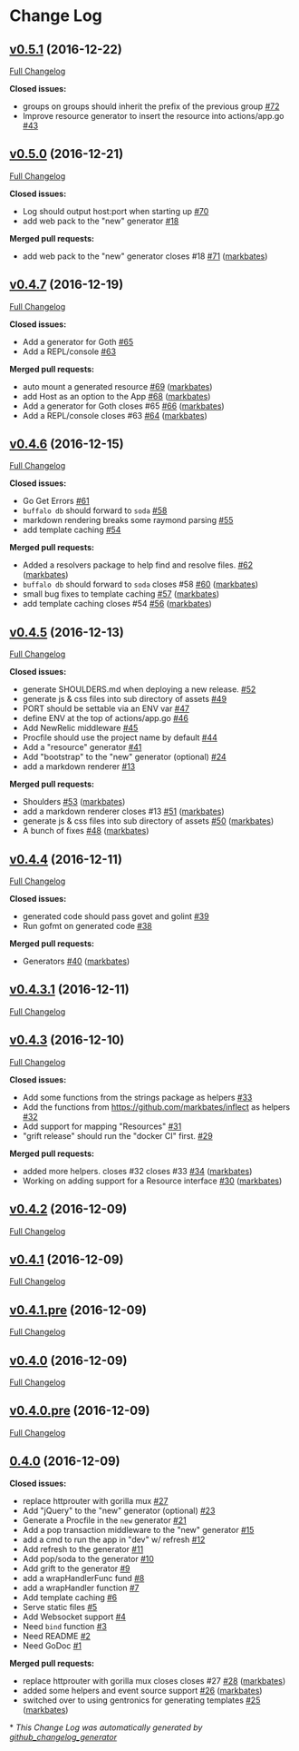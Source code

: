 # Change Log

## [v0.5.1](https://github.com/markbates/buffalo/tree/v0.5.1) (2016-12-22)
[Full Changelog](https://github.com/markbates/buffalo/compare/v0.5.0...v0.5.1)

**Closed issues:**

- groups on groups should inherit the prefix of the previous group [\#72](https://github.com/markbates/buffalo/issues/72)
- Improve resource generator to insert the resource into actions/app.go [\#43](https://github.com/markbates/buffalo/issues/43)

## [v0.5.0](https://github.com/markbates/buffalo/tree/v0.5.0) (2016-12-21)
[Full Changelog](https://github.com/markbates/buffalo/compare/v0.4.7...v0.5.0)

**Closed issues:**

- Log should output host:port when starting up [\#70](https://github.com/markbates/buffalo/issues/70)
- add web pack to the "new" generator [\#18](https://github.com/markbates/buffalo/issues/18)

**Merged pull requests:**

- add web pack to the "new" generator closes \#18 [\#71](https://github.com/markbates/buffalo/pull/71) ([markbates](https://github.com/markbates))

## [v0.4.7](https://github.com/markbates/buffalo/tree/v0.4.7) (2016-12-19)
[Full Changelog](https://github.com/markbates/buffalo/compare/v0.4.6...v0.4.7)

**Closed issues:**

- Add a generator for Goth [\#65](https://github.com/markbates/buffalo/issues/65)
- Add a REPL/console [\#63](https://github.com/markbates/buffalo/issues/63)

**Merged pull requests:**

- auto mount a generated resource [\#69](https://github.com/markbates/buffalo/pull/69) ([markbates](https://github.com/markbates))
- add Host as an option to the App [\#68](https://github.com/markbates/buffalo/pull/68) ([markbates](https://github.com/markbates))
- Add a generator for Goth closes \#65 [\#66](https://github.com/markbates/buffalo/pull/66) ([markbates](https://github.com/markbates))
- Add a REPL/console closes \#63 [\#64](https://github.com/markbates/buffalo/pull/64) ([markbates](https://github.com/markbates))

## [v0.4.6](https://github.com/markbates/buffalo/tree/v0.4.6) (2016-12-15)
[Full Changelog](https://github.com/markbates/buffalo/compare/v0.4.5...v0.4.6)

**Closed issues:**

- Go Get Errors [\#61](https://github.com/markbates/buffalo/issues/61)
- `buffalo db` should forward to `soda` [\#58](https://github.com/markbates/buffalo/issues/58)
- markdown rendering breaks some raymond parsing [\#55](https://github.com/markbates/buffalo/issues/55)
- add template caching [\#54](https://github.com/markbates/buffalo/issues/54)

**Merged pull requests:**

- Added a resolvers package to help find and resolve files. [\#62](https://github.com/markbates/buffalo/pull/62) ([markbates](https://github.com/markbates))
- `buffalo db` should forward to `soda` closes \#58 [\#60](https://github.com/markbates/buffalo/pull/60) ([markbates](https://github.com/markbates))
- small bug fixes to template caching [\#57](https://github.com/markbates/buffalo/pull/57) ([markbates](https://github.com/markbates))
- add template caching closes \#54 [\#56](https://github.com/markbates/buffalo/pull/56) ([markbates](https://github.com/markbates))

## [v0.4.5](https://github.com/markbates/buffalo/tree/v0.4.5) (2016-12-13)
[Full Changelog](https://github.com/markbates/buffalo/compare/v0.4.4...v0.4.5)

**Closed issues:**

- generate SHOULDERS.md when deploying a new release. [\#52](https://github.com/markbates/buffalo/issues/52)
- generate js & css files into sub directory of assets [\#49](https://github.com/markbates/buffalo/issues/49)
- PORT should be settable via an ENV var [\#47](https://github.com/markbates/buffalo/issues/47)
- define ENV at the top of actions/app.go [\#46](https://github.com/markbates/buffalo/issues/46)
- Add NewRelic middleware [\#45](https://github.com/markbates/buffalo/issues/45)
- Procfile should use the project name by default [\#44](https://github.com/markbates/buffalo/issues/44)
- Add a "resource" generator [\#41](https://github.com/markbates/buffalo/issues/41)
- Add "bootstrap" to the "new" generator \(optional\) [\#24](https://github.com/markbates/buffalo/issues/24)
- add a markdown renderer [\#13](https://github.com/markbates/buffalo/issues/13)

**Merged pull requests:**

- Shoulders [\#53](https://github.com/markbates/buffalo/pull/53) ([markbates](https://github.com/markbates))
- add a markdown renderer closes \#13 [\#51](https://github.com/markbates/buffalo/pull/51) ([markbates](https://github.com/markbates))
- generate js & css files into sub directory of assets  [\#50](https://github.com/markbates/buffalo/pull/50) ([markbates](https://github.com/markbates))
- A bunch of fixes [\#48](https://github.com/markbates/buffalo/pull/48) ([markbates](https://github.com/markbates))

## [v0.4.4](https://github.com/markbates/buffalo/tree/v0.4.4) (2016-12-11)
[Full Changelog](https://github.com/markbates/buffalo/compare/v0.4.3.1...v0.4.4)

**Closed issues:**

- generated code should pass govet and golint [\#39](https://github.com/markbates/buffalo/issues/39)
- Run gofmt on generated code [\#38](https://github.com/markbates/buffalo/issues/38)

**Merged pull requests:**

- Generators [\#40](https://github.com/markbates/buffalo/pull/40) ([markbates](https://github.com/markbates))

## [v0.4.3.1](https://github.com/markbates/buffalo/tree/v0.4.3.1) (2016-12-11)
[Full Changelog](https://github.com/markbates/buffalo/compare/v0.4.3...v0.4.3.1)

## [v0.4.3](https://github.com/markbates/buffalo/tree/v0.4.3) (2016-12-10)
[Full Changelog](https://github.com/markbates/buffalo/compare/v0.4.2...v0.4.3)

**Closed issues:**

- Add some functions from the strings package as helpers [\#33](https://github.com/markbates/buffalo/issues/33)
- Add the functions from https://github.com/markbates/inflect as helpers [\#32](https://github.com/markbates/buffalo/issues/32)
- Add support for mapping "Resources" [\#31](https://github.com/markbates/buffalo/issues/31)
- "grift release" should run the "docker CI" first. [\#29](https://github.com/markbates/buffalo/issues/29)

**Merged pull requests:**

- added more helpers. closes \#32 closes \#33 [\#34](https://github.com/markbates/buffalo/pull/34) ([markbates](https://github.com/markbates))
- Working on adding support for a Resource interface [\#30](https://github.com/markbates/buffalo/pull/30) ([markbates](https://github.com/markbates))

## [v0.4.2](https://github.com/markbates/buffalo/tree/v0.4.2) (2016-12-09)
[Full Changelog](https://github.com/markbates/buffalo/compare/v0.4.1...v0.4.2)

## [v0.4.1](https://github.com/markbates/buffalo/tree/v0.4.1) (2016-12-09)
[Full Changelog](https://github.com/markbates/buffalo/compare/v0.4.1.pre...v0.4.1)

## [v0.4.1.pre](https://github.com/markbates/buffalo/tree/v0.4.1.pre) (2016-12-09)
[Full Changelog](https://github.com/markbates/buffalo/compare/v0.4.0...v0.4.1.pre)

## [v0.4.0](https://github.com/markbates/buffalo/tree/v0.4.0) (2016-12-09)
[Full Changelog](https://github.com/markbates/buffalo/compare/v0.4.0.pre...v0.4.0)

## [v0.4.0.pre](https://github.com/markbates/buffalo/tree/v0.4.0.pre) (2016-12-09)
[Full Changelog](https://github.com/markbates/buffalo/compare/0.4.0...v0.4.0.pre)

## [0.4.0](https://github.com/markbates/buffalo/tree/0.4.0) (2016-12-09)
**Closed issues:**

- replace httprouter with gorilla mux [\#27](https://github.com/markbates/buffalo/issues/27)
- Add "jQuery" to the "new" generator \(optional\) [\#23](https://github.com/markbates/buffalo/issues/23)
- Generate a Procfile in the `new` generator [\#21](https://github.com/markbates/buffalo/issues/21)
- Add a pop transaction middleware to the "new" generator [\#15](https://github.com/markbates/buffalo/issues/15)
- add a cmd to run the app in "dev" w/ refresh [\#12](https://github.com/markbates/buffalo/issues/12)
- Add refresh to the generator [\#11](https://github.com/markbates/buffalo/issues/11)
- Add pop/soda to the generator [\#10](https://github.com/markbates/buffalo/issues/10)
- Add grift to the generator [\#9](https://github.com/markbates/buffalo/issues/9)
- add a wrapHandlerFunc fund [\#8](https://github.com/markbates/buffalo/issues/8)
- add a wrapHandler function [\#7](https://github.com/markbates/buffalo/issues/7)
- Add template caching [\#6](https://github.com/markbates/buffalo/issues/6)
- Serve static files [\#5](https://github.com/markbates/buffalo/issues/5)
- Add Websocket support [\#4](https://github.com/markbates/buffalo/issues/4)
- Need `bind` function [\#3](https://github.com/markbates/buffalo/issues/3)
- Need README [\#2](https://github.com/markbates/buffalo/issues/2)
- Need GoDoc [\#1](https://github.com/markbates/buffalo/issues/1)

**Merged pull requests:**

- replace httprouter with gorilla mux closes closes \#27 [\#28](https://github.com/markbates/buffalo/pull/28) ([markbates](https://github.com/markbates))
- added some helpers and event source support [\#26](https://github.com/markbates/buffalo/pull/26) ([markbates](https://github.com/markbates))
- switched over to using gentronics for generating templates [\#25](https://github.com/markbates/buffalo/pull/25) ([markbates](https://github.com/markbates))



\* *This Change Log was automatically generated by [github_changelog_generator](https://github.com/skywinder/Github-Changelog-Generator)*